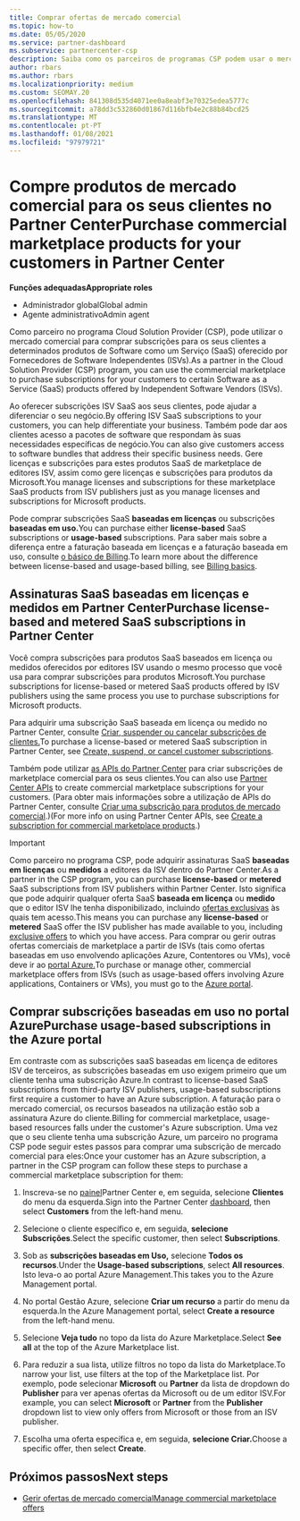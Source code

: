 ```yaml
---
title: Comprar ofertas de mercado comercial
ms.topic: how-to
ms.date: 05/05/2020
ms.service: partner-dashboard
ms.subservice: partnercenter-csp
description: Saiba como os parceiros de programas CSP podem usar o mercado partner Center para fazer compras de clientes de ofertas saaS de Fornecedores de Software Independentes (ISVs).
author: rbars
ms.author: rbars
ms.localizationpriority: medium
ms.custom: SEOMAY.20
ms.openlocfilehash: 841308d535d4071ee0a8eabf3e70325edea5777c
ms.sourcegitcommit: a78dd3c532860d01867d116bfb4e2c88b84bcd25
ms.translationtype: MT
ms.contentlocale: pt-PT
ms.lasthandoff: 01/08/2021
ms.locfileid: "97979721"
---
```

# <a name="purchase-commercial-marketplace-products-for-your-customers-in-partner-center"></a><span data-ttu-id="10e5c-103">Compre produtos de mercado comercial para os seus clientes no Partner Center</span><span class="sxs-lookup"><span data-stu-id="10e5c-103">Purchase commercial marketplace products for your customers in Partner Center</span></span>


<span data-ttu-id="10e5c-104">**Funções adequadas**</span><span class="sxs-lookup"><span data-stu-id="10e5c-104">**Appropriate roles**</span></span>

- <span data-ttu-id="10e5c-105">Administrador global</span><span class="sxs-lookup"><span data-stu-id="10e5c-105">Global admin</span></span>
- <span data-ttu-id="10e5c-106">Agente administrativo</span><span class="sxs-lookup"><span data-stu-id="10e5c-106">Admin agent</span></span>

<span data-ttu-id="10e5c-107">Como parceiro no programa Cloud Solution Provider (CSP), pode utilizar o mercado comercial para comprar subscrições para os seus clientes a determinados produtos de Software como um Serviço (SaaS) oferecido por Fornecedores de Software Independentes (ISVs).</span><span class="sxs-lookup"><span data-stu-id="10e5c-107">As a partner in the Cloud Solution Provider (CSP) program, you can use the commercial marketplace to purchase subscriptions for your customers to certain Software as a Service (SaaS) products offered by Independent Software Vendors (ISVs).</span></span>

<span data-ttu-id="10e5c-108">Ao oferecer subscrições ISV SaaS aos seus clientes, pode ajudar a diferenciar o seu negócio.</span><span class="sxs-lookup"><span data-stu-id="10e5c-108">By offering ISV SaaS subscriptions to your customers, you can help differentiate your business.</span></span> <span data-ttu-id="10e5c-109">Também pode dar aos clientes acesso a pacotes de software que respondam às suas necessidades específicas de negócio.</span><span class="sxs-lookup"><span data-stu-id="10e5c-109">You can also give customers access to software bundles that address their specific business needs.</span></span> <span data-ttu-id="10e5c-110">Gere licenças e subscrições para estes produtos SaaS de marketplace de editores ISV, assim como gere licenças e subscrições para produtos da Microsoft.</span><span class="sxs-lookup"><span data-stu-id="10e5c-110">You manage licenses and subscriptions for these marketplace SaaS products from ISV publishers just as you manage licenses and subscriptions for Microsoft products.</span></span>

<span data-ttu-id="10e5c-111">Pode comprar subscrições SaaS **baseadas em licenças** ou subscrições **baseadas em uso.**</span><span class="sxs-lookup"><span data-stu-id="10e5c-111">You can purchase either **license-based** SaaS subscriptions or **usage-based** subscriptions.</span></span> <span data-ttu-id="10e5c-112">Para saber mais sobre a diferença entre a faturação baseada em licenças e a faturação baseada em uso, consulte [o básico de Billing](billing-basics.md).</span><span class="sxs-lookup"><span data-stu-id="10e5c-112">To learn more about the difference between license-based and usage-based billing, see [Billing basics](billing-basics.md).</span></span>

## <a name="purchase-license-based-and-metered-saas-subscriptions-in-partner-center"></a><span data-ttu-id="10e5c-113">Assinaturas SaaS baseadas em licenças e medidos em Partner Center</span><span class="sxs-lookup"><span data-stu-id="10e5c-113">Purchase license-based and metered SaaS subscriptions in Partner Center</span></span>

<span data-ttu-id="10e5c-114">Você compra subscrições para produtos SaaS baseados em licença ou medidos oferecidos por editores ISV usando o mesmo processo que você usa para comprar subscrições para produtos Microsoft.</span><span class="sxs-lookup"><span data-stu-id="10e5c-114">You purchase subscriptions for license-based or metered SaaS products offered by ISV publishers using the same process you use to purchase subscriptions for Microsoft products.</span></span>

<span data-ttu-id="10e5c-115">Para adquirir uma subscrição SaaS baseada em licença ou medido no Partner Center, consulte [Criar, suspender ou cancelar subscrições de clientes.](create-a-new-subscription.md#create-a-new-subscription)</span><span class="sxs-lookup"><span data-stu-id="10e5c-115">To purchase a license-based or metered SaaS subscription in Partner Center, see [Create, suspend, or cancel customer subscriptions](create-a-new-subscription.md#create-a-new-subscription).</span></span>

<span data-ttu-id="10e5c-116">Também pode utilizar [as APIs do Partner Center](/partner-center/develop/) para criar subscrições de marketplace comercial para os seus clientes.</span><span class="sxs-lookup"><span data-stu-id="10e5c-116">You can also use [Partner Center APIs](/partner-center/develop/) to create commercial marketplace subscriptions for your customers.</span></span> <span data-ttu-id="10e5c-117">(Para obter mais informações sobre a utilização de APIs do Partner Center, consulte [Criar uma subscrição para produtos de mercado comercial](/partner-center/develop/create-subscription-azure-marketplace-products).)</span><span class="sxs-lookup"><span data-stu-id="10e5c-117">(For more info on using Partner Center APIs, see [Create a subscription for commercial marketplace products](/partner-center/develop/create-subscription-azure-marketplace-products).)</span></span>

>[!IMPORTANT]
> <span data-ttu-id="10e5c-118">Como parceiro no programa CSP, pode adquirir assinaturas SaaS **baseadas em licenças** ou **medidos** a editores da ISV dentro do Partner Center.</span><span class="sxs-lookup"><span data-stu-id="10e5c-118">As a partner in the CSP program, you can purchase **license-based** or **metered** SaaS subscriptions from ISV publishers within Partner Center.</span></span> <span data-ttu-id="10e5c-119">Isto significa que pode adquirir qualquer oferta SaaS **baseada em licença** ou **medido** que o editor ISV lhe tenha disponibilizado, incluindo [ofertas exclusivas](csp-commercial-marketplace-discover.md#learn-about-marketplace-exclusive-offers) às quais tem acesso.</span><span class="sxs-lookup"><span data-stu-id="10e5c-119">This means you can purchase any **license-based** or **metered** SaaS offer the ISV publisher has made available to you, including [exclusive offers](csp-commercial-marketplace-discover.md#learn-about-marketplace-exclusive-offers) to which you have access.</span></span> <span data-ttu-id="10e5c-120">Para comprar ou gerir outras ofertas comerciais de marketplace a partir de ISVs (tais como ofertas baseadas em uso envolvendo aplicações Azure, Contentores ou VMs), você deve ir ao [portal Azure.](https://portal.azure.com/)</span><span class="sxs-lookup"><span data-stu-id="10e5c-120">To purchase or manage other, commercial marketplace offers from ISVs (such as usage-based offers involving Azure applications, Containers or VMs), you must go to the [Azure portal](https://portal.azure.com/).</span></span>

## <a name="purchase-usage-based-subscriptions-in-the-azure-portal"></a><span data-ttu-id="10e5c-121">Comprar subscrições baseadas em uso no portal Azure</span><span class="sxs-lookup"><span data-stu-id="10e5c-121">Purchase usage-based subscriptions in the Azure portal</span></span>

<span data-ttu-id="10e5c-122">Em contraste com as subscrições saaS baseadas em licença de editores ISV de terceiros, as subscrições baseadas em uso exigem primeiro que um cliente tenha uma subscrição Azure.</span><span class="sxs-lookup"><span data-stu-id="10e5c-122">In contrast to license-based SaaS subscriptions from third-party ISV publishers, usage-based subscriptions first require a customer to have an Azure subscription.</span></span> <span data-ttu-id="10e5c-123">A faturação para o mercado comercial, os recursos baseados na utilização estão sob a assinatura Azure do cliente.</span><span class="sxs-lookup"><span data-stu-id="10e5c-123">Billing for commercial marketplace, usage-based resources falls under the customer's Azure subscription.</span></span> <span data-ttu-id="10e5c-124">Uma vez que o seu cliente tenha uma subscrição Azure, um parceiro no programa CSP pode seguir estes passos para comprar uma subscrição de mercado comercial para eles:</span><span class="sxs-lookup"><span data-stu-id="10e5c-124">Once your customer has an Azure subscription, a partner in the CSP program can follow these steps to purchase a commercial marketplace subscription for them:</span></span>

1. <span data-ttu-id="10e5c-125">Inscreva-se no [painel](https://partner.microsoft.com/dashboard)Partner Center e, em seguida, selecione **Clientes** do menu da esquerda.</span><span class="sxs-lookup"><span data-stu-id="10e5c-125">Sign into the Partner Center [dashboard](https://partner.microsoft.com/dashboard), then select **Customers** from the left-hand menu.</span></span>

2. <span data-ttu-id="10e5c-126">Selecione o cliente específico e, em seguida, **selecione Subscrições**.</span><span class="sxs-lookup"><span data-stu-id="10e5c-126">Select the specific customer, then select **Subscriptions**.</span></span>  

3. <span data-ttu-id="10e5c-127">Sob as **subscrições baseadas em Uso,** selecione **Todos os recursos**.</span><span class="sxs-lookup"><span data-stu-id="10e5c-127">Under the **Usage-based subscriptions**, select **All resources**.</span></span> <span data-ttu-id="10e5c-128">Isto leva-o ao portal Azure Management.</span><span class="sxs-lookup"><span data-stu-id="10e5c-128">This takes you to the Azure Management portal.</span></span>

4. <span data-ttu-id="10e5c-129">No portal Gestão Azure, selecione **Criar um recurso** a partir do menu da esquerda.</span><span class="sxs-lookup"><span data-stu-id="10e5c-129">In the Azure Management portal, select **Create a resource** from the left-hand menu.</span></span>

5. <span data-ttu-id="10e5c-130">Selecione **Veja tudo** no topo da lista do Azure Marketplace.</span><span class="sxs-lookup"><span data-stu-id="10e5c-130">Select **See all** at the top of the Azure Marketplace list.</span></span>

6. <span data-ttu-id="10e5c-131">Para reduzir a sua lista, utilize filtros no topo da lista do Marketplace.</span><span class="sxs-lookup"><span data-stu-id="10e5c-131">To narrow your list, use filters at the top of the Marketplace list.</span></span> <span data-ttu-id="10e5c-132">Por exemplo, pode selecionar **Microsoft** ou **Partner** da lista de dropdown do **Publisher** para ver apenas ofertas da Microsoft ou de um editor ISV.</span><span class="sxs-lookup"><span data-stu-id="10e5c-132">For example, you can select **Microsoft** or **Partner** from the **Publisher** dropdown list to view only offers from Microsoft or those from an ISV publisher.</span></span>

7. <span data-ttu-id="10e5c-133">Escolha uma oferta específica e, em seguida, **selecione Criar.**</span><span class="sxs-lookup"><span data-stu-id="10e5c-133">Choose a specific offer, then select **Create**.</span></span>

## <a name="next-steps"></a><span data-ttu-id="10e5c-134">Próximos passos</span><span class="sxs-lookup"><span data-stu-id="10e5c-134">Next steps</span></span>

- [<span data-ttu-id="10e5c-135">Gerir ofertas de mercado comercial</span><span class="sxs-lookup"><span data-stu-id="10e5c-135">Manage commercial marketplace offers</span></span>](csp-commercial-marketplace-purchase.md)